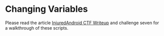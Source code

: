 # Changing Variables

Please read the article [InjuredAndroid CTF Writeup](https://infosecwriteups.com/injuredandroid-ctf-writeup-41dd40165cfa) and challenge seven for a walkthrough of these scripts.
